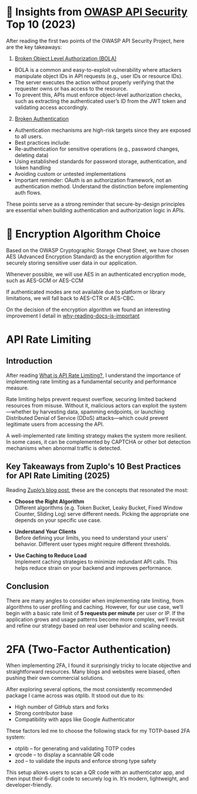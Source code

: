 # 🔐 Insights from [OWASP API Security](https://owasp.org/www-project-api-security/) Top 10 (2023)

After reading the first two points of the OWASP API Security Project, here are the key takeaways:

1. [Broken Object Level Authorization (BOLA)](https://owasp.org/API-Security/editions/2023/en/0xa2-broken-authentication/)

- BOLA is a common and easy-to-exploit vulnerability where attackers manipulate object IDs in API requests (e.g., user IDs or resource IDs).
- The server executes the action without properly verifying that the requester owns or has access to the resource.
- To prevent this, APIs must enforce object-level authorization checks, such as extracting the authenticated user’s ID from the JWT token and validating access accordingly.

2. [Broken Authentication](https://owasp.org/API-Security/editions/2023/en/0xa2-broken-authentication/)

- Authentication mechanisms are high-risk targets since they are exposed to all users.
- Best practices include:
- Re-authentication for sensitive operations (e.g., password changes, deleting data)
- Using established standards for password storage, authentication, and token handling
- Avoiding custom or untested implementations
- Important reminder: OAuth is an authorization framework, not an authentication method. Understand the distinction before implementing auth flows.

These points serve as a strong reminder that secure-by-design principles are essential when building authentication and authorization logic in APIs.

# 🔐 Encryption Algorithm Choice

Based on the OWASP Cryptographic Storage Cheat Sheet, we have chosen AES (Advanced Encryption Standard) as the encryption algorithm for securely storing sensitive user data in our application.

Whenever possible, we will use AES in an authenticated encryption mode, such as AES-GCM or AES-CCM

If authenticated modes are not available due to platform or library limitations, we will fall back to AES-CTR or AES-CBC.

On the decision of the encryption algorithm we found an interesting improvement I detail in [why-reading-docs-is-important](./why-reading-docs-is-important.md)

# API Rate Limiting

## Introduction

After reading [What is API Rate Limiting?](https://datadome.co/bot-management-protection/what-is-api-rate-limiting/), I understand the importance of implementing rate limiting as a fundamental security and performance measure.

Rate limiting helps prevent request overflow, securing limited backend resources from misuse. Without it, malicious actors can exploit the system—whether by harvesting data, spamming endpoints, or launching Distributed Denial of Service (DDoS) attacks—which could prevent legitimate users from accessing the API.

A well-implemented rate limiting strategy makes the system more resilient. In some cases, it can be complemented by CAPTCHA or other bot detection mechanisms when abnormal traffic is detected.

## Key Takeaways from Zuplo's 10 Best Practices for API Rate Limiting (2025)

Reading [Zuplo’s blog post](https://zuplo.com/blog/2025/01/06/10-best-practices-for-api-rate-limiting-in-2025), these are the concepts that resonated the most:

- **Choose the Right Algorithm**  
  Different algorithms (e.g. Token Bucket, Leaky Bucket, Fixed Window Counter, Sliding Log) serve different needs. Picking the appropriate one depends on your specific use case.

- **Understand Your Clients**  
  Before defining your limits, you need to understand your users' behavior. Different user types might require different thresholds.

- **Use Caching to Reduce Load**  
  Implement caching strategies to minimize redundant API calls. This helps reduce strain on your backend and improves performance.

## Conclusion

There are many angles to consider when implementing rate limiting, from algorithms to user profiling and caching. However, for our use case, we’ll begin with a basic rate limit of **5 requests per minute** per user or IP. If the application grows and usage patterns become more complex, we’ll revisit and refine our strategy based on real user behavior and scaling needs.

# 2FA (Two-Factor Authentication)

When implementing 2FA, I found it surprisingly tricky to locate objective and straightforward resources. Many blogs and websites were biased, often pushing their own commercial solutions.

After exploring several options, the most consistently recommended package I came across was otplib. It stood out due to its:

- High number of GitHub stars and forks
- Strong contributor base
- Compatibility with apps like Google Authenticator

These factors led me to choose the following stack for my TOTP-based 2FA system:

- otplib – for generating and validating TOTP codes
- qrcode – to display a scannable QR code
- zod – to validate the inputs and enforce strong type safety

This setup allows users to scan a QR code with an authenticator app, and then input their 6-digit code to securely log in. It’s modern, lightweight, and developer-friendly.
